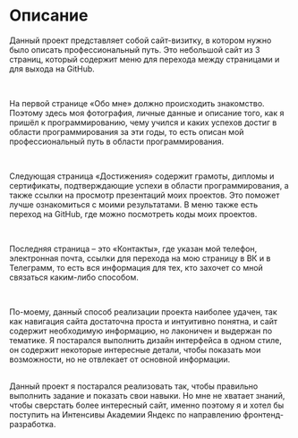 # Описание
<p> Данный проект представляет собой сайт-визитку, в котором нужно было описать профессиональный путь. Это небольшой сайт из 3 страниц, который содержит меню для перехода между страницами и для выхода на GitHub.</p><br>
<p>На первой странице «Обо мне» должно происходить знакомство. Поэтому здесь моя фотография, личные данные и описание того, как я пришёл к программированию, чему учился и каких успехов достиг в области программирования за эти годы, то есть описан мой профессиональный путь в области программирования. </p><br>
<p>Следующая страница «Достижения» содержит грамоты, дипломы и сертификаты, подтверждающие успехи в области программирования, а также ссылки на просмотр презентаций моих проектов. Это поможет лучше ознакомиться с моими результатами. В меню также есть переход на GitHub, где можно посмотреть коды моих проектов.</p><br>
<p>Последняя страница – это «Контакты», где указан мой телефон, электронная почта, ссылки для перехода на мою страницу в ВК и в Телеграмм, то есть вся информация для тех, кто захочет со мной связаться каким-либо способом.</p><br>
<p>По-моему, данный способ реализации проекта наиболее удачен, так как навигация сайта достаточна проста и интуитивно понятна, и сайт содержит необходимую информацию, но лаконичен и выдержан по тематике. Я постарался выполнить дизайн интерфейса в одном стиле, он содержит некоторые интересные детали, чтобы показать мои возможности, но не отвлекает от основной информации.</p><br>
 Данный проект я постарался реализовать так, чтобы правильно выполнить задание и показать свои навыки. Но мне не хватает знаний, чтобы сверстать более интересный сайт, именно поэтому я и хотел бы поступить на Интенсивы Академии Яндекс по направлению фронтенд-разработка.
